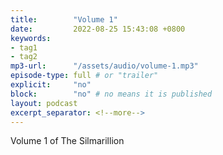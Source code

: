 ```yaml
---
title:        "Volume 1"
date:         2022-08-25 15:43:08 +0800
keywords:
- tag1
- tag2
mp3-url:      "/assets/audio/volume-1.mp3"
episode-type: full # or "trailer"
explicit:     "no"
block:        "no" # no means it is published
layout: podcast
excerpt_separator: <!--more-->
---
```


<!--more-->

Volume 1 of The Silmarillion
